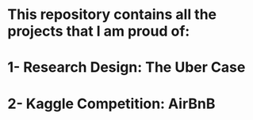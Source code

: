 # This repository contains all the projects that I am proud of:

# 1- Research Design: The Uber Case
# 2- Kaggle Competition: AirBnB
